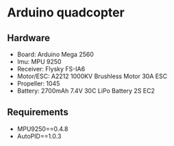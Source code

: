# Arduino quadcopter

## Hardware
- Board: Arduino Mega 2560
- Imu: MPU 9250
- Receiver: Flysky FS-IA6 
- Motor/ESC: A2212 1000KV Brushless Motor 30A ESC 
- Propeller: 1045
- Battery: 2700mAh 7.4V 30C LiPo Battery 2S EC2

## Requirements
- MPU9250==0.4.8
- AutoPID==1.0.3
